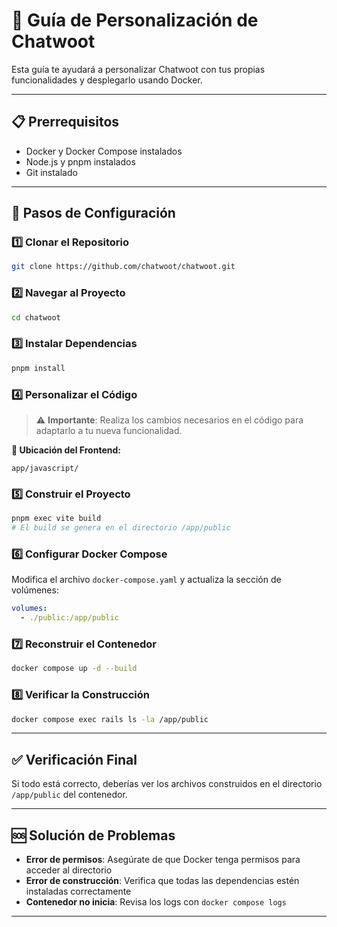 # 🚀 Guía de Personalización de Chatwoot

Esta guía te ayudará a personalizar Chatwoot con tus propias funcionalidades y desplegarlo usando Docker.

---

## 📋 Prerrequisitos

- Docker y Docker Compose instalados
- Node.js y pnpm instalados
- Git instalado

---

## 🔧 Pasos de Configuración

### 1️⃣ **Clonar el Repositorio**
```bash
git clone https://github.com/chatwoot/chatwoot.git
```

### 2️⃣ **Navegar al Proyecto**
```bash
cd chatwoot
```

### 3️⃣ **Instalar Dependencias**
```bash
pnpm install
```

### 4️⃣ **Personalizar el Código**
> ⚠️ **Importante**: Realiza los cambios necesarios en el código para adaptarlo a tu nueva funcionalidad.

**📁 Ubicación del Frontend:**
```
app/javascript/
```

### 5️⃣ **Construir el Proyecto**
```bash
pnpm exec vite build
# El build se genera en el directorio /app/public
```

### 6️⃣ **Configurar Docker Compose**
Modifica el archivo `docker-compose.yaml` y actualiza la sección de volúmenes:

```yaml
volumes:
  - ./public:/app/public
```

### 7️⃣ **Reconstruir el Contenedor**
```bash
docker compose up -d --build
```

### 8️⃣ **Verificar la Construcción**
```bash
docker compose exec rails ls -la /app/public
```

---

## ✅ Verificación Final

Si todo está correcto, deberías ver los archivos construidos en el directorio `/app/public` del contenedor.

---

## 🆘 Solución de Problemas

- **Error de permisos**: Asegúrate de que Docker tenga permisos para acceder al directorio
- **Error de construcción**: Verifica que todas las dependencias estén instaladas correctamente
- **Contenedor no inicia**: Revisa los logs con `docker compose logs`

---
